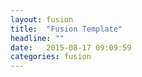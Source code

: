 ```yaml
---
layout: fusion
title:  "Fusion Template"
headline: ""
date:   2015-08-17 09:09:59
categories: fusion
---
```

